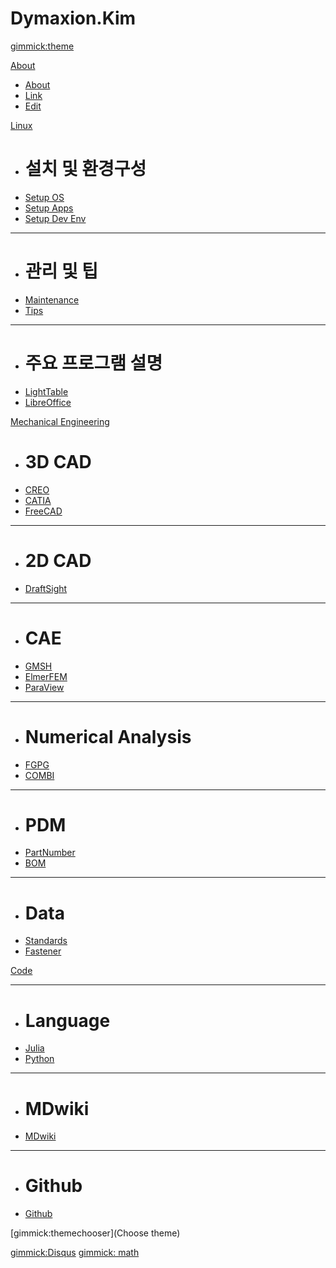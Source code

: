 <!--
  -- Name of your wiki
  -- Do NOT remove the leading `#` character.
  -->

# Dymaxion.Kim


<!--
  -- Default theme
  -- (Read: http://dynalon.github.io/mdwiki/#!customizing.md#Theme_chooser)
  -->
[gimmick:theme](bootstrap)


<!--
  -- Navigation
  -- (Read: http://dynalon.github.io/mdwiki/#!quickstart.md#Adding_a_navigation)
  -->


<!-- A more complex navigation example: ---------------------------------------- -->

[About]()

  * [About](pages/about.md)
  * [Link](pages/link.md)
  * [Edit](http://prose.io)


[Linux]()

  * # 설치 및 환경구성
  * [Setup OS](pages/Linux/Setup_OS.md)
  * [Setup Apps](pages/Linux/Setup_Apps.md)
  * [Setup Dev Env](pages/Linux/Setup_Dev.md)
  - - - -
  * # 관리 및 팁
  * [Maintenance](pages/Linux/Maintenance.md)
  * [Tips](pages/Linux/Tips.md)
  - - - -
  * # 주요 프로그램 설명
  * [LightTable](pages/Linux/LightTable.md)
  * [LibreOffice](pages/Linux/LibreOffice.md)

[Mechanical Engineering]()

  * # 3D CAD
  * [CREO](pages/Mechanical_Engineering/CREO.md)
  * [CATIA](pages/Mechanical_Engineering/CATIA.md)
  * [FreeCAD](pages/Mechanical_Engineering/FreeCAD.md)
  - - - -
  * # 2D CAD
  * [DraftSight](pages/Mechanical_Engineering/DraftSight.md)
  - - - -
  * # CAE
  * [GMSH](pages/Mechanical_Engineering/GMSH.md)
  * [ElmerFEM](pages/Mechanical_Engineering/ElmerFEM.md)
  * [ParaView](pages/Mechanical_Engineering/ParaView.md)
  - - - -
  * # Numerical Analysis
  * [FGPG](pages/Mechanical_Engineering/FGPG.md)
  * [COMBI](pages/Mechanical_Engineering/COMBI.md)
  - - - -
  * # PDM
  * [PartNumber](pages/Mechanical_Engineering/PartNumber.md)
  * [BOM](pages/Mechanical_Engineering/BOM.md)
  - - - -
  * # Data
  * [Standards](pages/Mechanical_Engineering/Standards.md)
  * [Fastener](pages/Mechanical_Engineering/Fastener.md)


[Code]()
  - - - -
  * # Language
  * [Julia](pages/Code/Julia.md)
  * [Python](pages/Code/Python.md)
  - - - -
  * # MDwiki
  * [MDwiki](pages/Code/MDwiki.md)
  - - - -
  * # Github
  * [Github](pages/Code/Github.md)







<!--
  -- Let the user choose a theme
  -- (Read: http://dynalon.github.io/mdwiki/#!quickstart.md#Adding_a_navigation)
-->
[gimmick:themechooser](Choose theme)




<!-- ---------------------------------------------------------------------------- -->

<!--
  -- Change the Language
  -- Could be useful when there's more than one language wiki.
-->
<!--
[Change the Language]()

  * [English (United States)](/en_US/)
  * [English (United Kingdom)](/en_GB/)
  * [Italian](/it/)
-->

[gimmick:Disqus](dymaxionkim)
[gimmick: math]()
